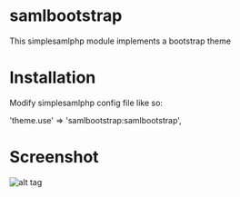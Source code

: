 # samlbootstrap
This simplesamlphp module implements a bootstrap theme

# Installation

Modify simplesamlphp config file like so:
  
  'theme.use' => 'samlbootstrap:samlbootstrap',

# Screenshot

![alt tag](http://i.imgur.com/sHcY5Qs.jpg)


